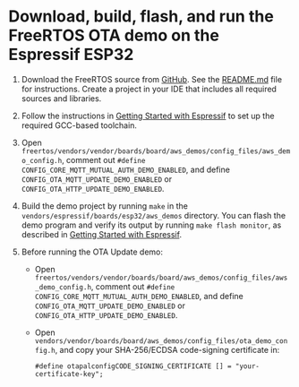 # Download, build, flash, and run the FreeRTOS OTA demo on the Espressif ESP32<a name="download-ota-esp"></a>

1. Download the FreeRTOS source from [GitHub](https://github.com/aws/amazon-freertos)\. See the [README\.md](https://github.com/aws/amazon-freertos/blob/main/README.md) file for instructions\. Create a project in your IDE that includes all required sources and libraries\.

1. Follow the instructions in [Getting Started with Espressif](https://docs.aws.amazon.com/freertos/latest/userguide/getting_started_espressif.html) to set up the required GCC\-based toolchain\.

1. Open `freertos/vendors/vendor/boards/board/aws_demos/config_files/aws_demo_config.h`, comment out `#define CONFIG_CORE_MQTT_MUTUAL_AUTH_DEMO_ENABLED`, and define `CONFIG_OTA_MQTT_UPDATE_DEMO_ENABLED` or `CONFIG_OTA_HTTP_UPDATE_DEMO_ENABLED`\.

1. Build the demo project by running `make` in the `vendors/espressif/boards/esp32/aws_demos` directory\. You can flash the demo program and verify its output by running `make flash monitor`, as described in [Getting Started with Espressif](https://docs.aws.amazon.com/freertos/latest/userguide/getting_started_espressif.html)\.

1. Before running the OTA Update demo:
   + Open `freertos/vendors/vendor/boards/board/aws_demos/config_files/aws_demo_config.h`, comment out `#define CONFIG_CORE_MQTT_MUTUAL_AUTH_DEMO_ENABLED`, and define `CONFIG_OTA_MQTT_UPDATE_DEMO_ENABLED` or `CONFIG_OTA_HTTP_UPDATE_DEMO_ENABLED`\.
   + Open `vendors/vendor/boards/board/aws_demos/config_files/ota_demo_config.h`, and copy your SHA\-256/ECDSA code\-signing certificate in:

     ```
     #define otapalconfigCODE_SIGNING_CERTIFICATE [] = "your-certificate-key";
     ```